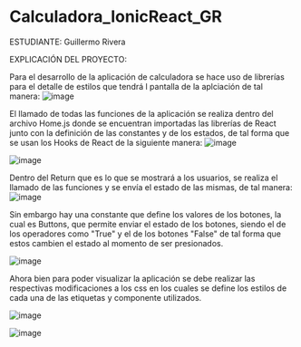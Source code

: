 
# Calculadora_IonicReact_GR

ESTUDIANTE: Guillermo Rivera

EXPLICACIÓN DEL PROYECTO:

Para el desarrollo de la aplicación de calculadora se hace uso de librerías para el detalle de estilos que tendrá l pantalla de la 
aplciación de tal manera:
![image](https://user-images.githubusercontent.com/66130599/128902574-af846988-a141-404f-a9a5-bdc9cc8bd3c5.png)

El llamado de todas las funciones de la aplicación se realiza dentro del archivo Home.js donde se encuentran importadas las librerías 
de React junto con la definición de las constantes y de los estados, de tal forma que se usan los Hooks de React de la siguiente manera:
![image](https://user-images.githubusercontent.com/66130599/128902875-c0d48db7-c7e0-4be3-bec8-7a317c0113fc.png)

![image](https://user-images.githubusercontent.com/66130599/128902929-c287bd0b-e4ad-401a-bd5c-923fe84370c6.png)

Dentro del Return que es lo que se mostrará a los usuarios, se realiza el llamado de las funciones y se envía el estado de las mismas, de
tal manera:
![image](https://user-images.githubusercontent.com/66130599/128903028-a3a04b6a-f34c-48ed-987c-e22caf2cead8.png)

Sin embargo hay una constante que define los valores de los botones, la cual es Buttons, que permite enviar el estado de los botones, siendo
el de los operadores como "True" y el de los botones "False" de tal forma que estos cambien el estado al momento de ser presionados.

![image](https://user-images.githubusercontent.com/66130599/128903230-7e6e4657-90cd-4b22-b237-5527bb0c2a48.png)

Ahora bien para poder visualizar la aplicación se debe realizar las respectivas modificaciones a los css en los cuales se define los estilos
de cada una de las etiquetas y componente utilizados.

![image](https://user-images.githubusercontent.com/66130599/128903381-b02fb88f-466a-450f-b535-409722718041.png)

![image](https://user-images.githubusercontent.com/66130599/128903409-a35bef61-55ad-44ad-b7f7-c090920b2daa.png)

